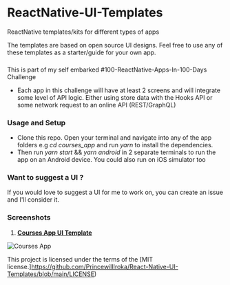 # ReactNative-UI-Templates

ReactNative templates/kits for different types of apps

The templates are based on open source UI designs.
Feel free to use any of these templates as a starter/guide for your own app.

###
This is part of my self embarked #100-ReactNative-Apps-In-100-Days Challenge
- Each app in this challenge will have at least 2 screens and will integrate some level of API logic. Either using store data with the Hooks API or some network request to an online API (REST/GraphQL)

### Usage and Setup
- Clone this repo. Open your terminal and navigate into any of the app folders e.g *cd courses_app* and run *yarn* to install the dependencies.
- Then run *yarn start* && *yarn android* in 2 separate terminals to run the app on an Android device. You could also run on iOS simulator too 

### Want to suggest a UI ?
If you would love to suggest a UI for me to work on, you can create an issue and I'll consider it.

### Screenshots

1. **[Courses App UI Template](https://github.com/PrincewillIroka/React-Native-UI-Templates/tree/main/courses_app)**

![Courses App](https://imgur.com/0SwpgSK.png)



This project is licensed under the terms of the [MIT license.]https://github.com/PrincewillIroka/React-Native-UI-Templates/blob/main/LICENSE)
